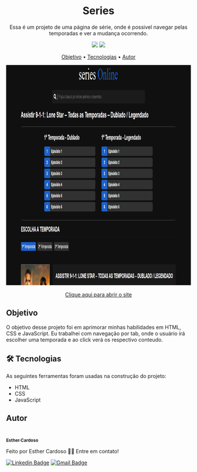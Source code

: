 <h1 align="center">Series</h1>
<p align="center">Essa é um projeto de uma página de série, onde é possivel navegar pelas temporadas e ver a mudança ocorrendo.</p>
<p align="center">
  <img src="https://img.shields.io/github/license/Esther-Cardoso/Series">
  <img src="http://img.shields.io/static/v1?label=status&message=concluido&color=GREEN&style=flat"/>
</p>

<p align="center">
<a href="#objetivo">Objetivo</a> • <a href="#tecnologias">Tecnologias</a> • <a href="#autor">Autor</a>
</p>

<p align="center">
<img style="height: 600px" src="https://github.com/Esther-Cardoso/Series/blob/main/img-readme.jpg?raw=true">
</p>

<p align="center">
<a href="https://esther-cardoso.github.io/Series/">Clique aqui para abrir o site</a>
</p>

<h2 id="objetivo">Objetivo</h2>
<p>O objetivo desse projeto foi em aprimorar minhas habilidades em HTML, CSS e JavaScript. Eu trabalhei com navegação por tab, onde o usuário irá escolher uma temporada e ao click verá os respectivo conteudo.</p>

<h2 id="tecnologias">🛠 Tecnologias</h2>
As seguintes ferramentas foram usadas na construção do projeto:

- HTML
- CSS
- JavaScript

## Autor
<a href="https://www.instagram.com/_esther_cardoso/">
 <img src="https://avatars.githubusercontent.com/u/70102263?v=4" width="200px;" alt=""/>
 <br />
 <sub><b>Esther Cardoso</b></sub></a>

Feito por Esther Cardoso 👋🏽 Entre em contato!

[![Linkedin Badge](https://img.shields.io/badge/-Esther-blue?style=flat-square&logo=Linkedin&logoColor=white&link=https://www.linkedin.com/in/esther-cardoso/)](https://www.linkedin.com/in/esther-cardoso/)
[![Gmail Badge](https://img.shields.io/badge/-esthercardosofernandes@gmail.com-c14438?style=flat-square&logo=Gmail&logoColor=white&link=mailto:esthercardosofernandes.com)](mailto:esthercardosofernandes@gmail.com)
